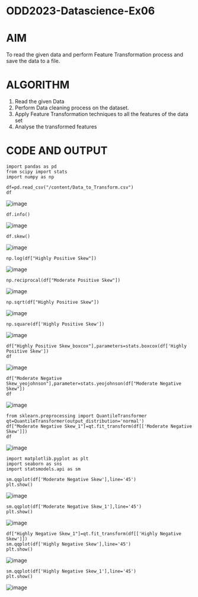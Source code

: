 # ODD2023-Datascience-Ex06
# AIM
To read the given data and perform Feature Transformation process and save the data to a file.
# ALGORITHM
1. Read the given Data
2. Perform Data cleaning process on the dataset.
3. Apply Feature Transformation techniques to all the features of the data set
4. Analyse the transformed features
# CODE AND OUTPUT
```
import pandas as pd
from scipy import stats
import numpy as np
```
```
df=pd.read_csv("/content/Data_to_Transform.csv")
df
```

![image](https://github.com/Pranav-AJ/ODD2023-Datascience-Ex06/assets/118904526/aedac24e-c5dc-4b96-8b4a-8f2bab84594d)

```
df.info()
```
![image](https://github.com/Pranav-AJ/ODD2023-Datascience-Ex06/assets/118904526/d002eb70-ae46-47fa-903d-0d976ba9610c)

```
df.skew()
```
![image](https://github.com/Pranav-AJ/ODD2023-Datascience-Ex06/assets/118904526/c72dd081-7edc-4175-9c8a-3f09c5e69c85)

```
np.log(df["Highly Positive Skew"])
```
![image](https://github.com/Pranav-AJ/ODD2023-Datascience-Ex06/assets/118904526/1c1466a3-2371-427a-9453-4d29df617da2)

```
np.reciprocal(df["Moderate Positive Skew"])
```
![image](https://github.com/Pranav-AJ/ODD2023-Datascience-Ex06/assets/118904526/99b3b046-74c9-4ebe-85b0-88519e9e619d)

```
np.sqrt(df["Highly Positive Skew"])
```
![image](https://github.com/Pranav-AJ/ODD2023-Datascience-Ex06/assets/118904526/d2af263b-885e-4b05-aef4-3ff6ea6a346e)

```
np.square(df['Highly Positive Skew'])
```
![image](https://github.com/Pranav-AJ/ODD2023-Datascience-Ex06/assets/118904526/e5117342-5045-41ab-a940-2a852429ba21)

```
df["Highly Positive Skew_boxcox"],parameters=stats.boxcox(df['Highly Positive Skew'])
df
```
![image](https://github.com/Pranav-AJ/ODD2023-Datascience-Ex06/assets/118904526/b87a2380-5eda-4931-93ad-a07323f42805)

```
df["Moderate Negative Skew_yeojohnson"],parameter=stats.yeojohnson(df["Moderate Negative Skew"])
df
```
![image](https://github.com/Pranav-AJ/ODD2023-Datascience-Ex06/assets/118904526/155e1e88-ae20-42e9-9886-4a5f217b6e46)

```
from sklearn.preprocessing import QuantileTransformer
qt=QuantileTransformer(output_distribution='normal')
df["Moderate Negative Skew_1"]=qt.fit_transform(df[['Moderate Negative Skew']])
df
```
![image](https://github.com/Pranav-AJ/ODD2023-Datascience-Ex06/assets/118904526/52453472-ea35-4a76-a220-76bab9f7d192)

```
import matplotlib.pyplot as plt
import seaborn as sns
import statsmodels.api as sm
```
```
sm.qqplot(df['Moderate Negative Skew'],line='45')
plt.show()
```
![image](https://github.com/Pranav-AJ/ODD2023-Datascience-Ex06/assets/118904526/a8c6beb5-60fc-44ea-bccd-adeca59312d9)

```
sm.qqplot(df['Moderate Negative Skew_1'],line='45')
plt.show()
```
![image](https://github.com/Pranav-AJ/ODD2023-Datascience-Ex06/assets/118904526/9c19d20a-6038-4c11-960c-62239f28fa13)

```
df["Highly Negative Skew_1"]=qt.fit_transform(df[['Highly Negative Skew']])
sm.qqplot(df['Highly Negative Skew'],line='45')
plt.show()
```
![image](https://github.com/Pranav-AJ/ODD2023-Datascience-Ex06/assets/118904526/589a6c8d-a0a7-4aea-b1f0-9a0615e78621)

```
sm.qqplot(df['Highly Negative Skew_1'],line='45')
plt.show()
```
![image](https://github.com/Pranav-AJ/ODD2023-Datascience-Ex06/assets/118904526/c319964c-cdea-4739-af3b-f6fee56f3039)
